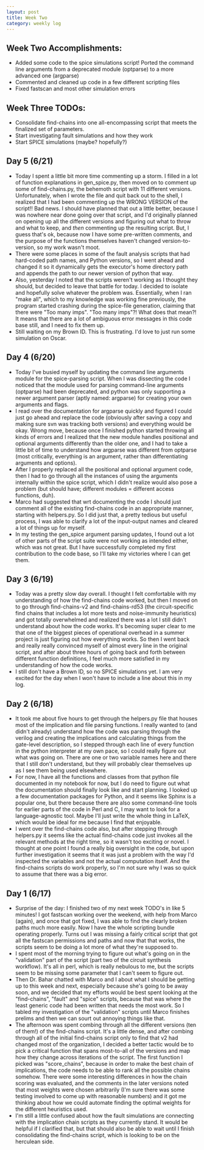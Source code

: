 ```yaml
---
layout: post 
title: Week Two 
category: weekly log
---
```


## Week Two Accomplishments:
+ Added some code to the spice simulations script! Ported the command line arguments
from a deprecated module (optparse) to a more advanced one (argparse)
+ Commented and cleaned up code in a few different scripting files
+ Fixed fastscan and most other simulation errors

## Week Three TODOs:
+ Consolidate find-chains into one all-encompassing script that meets the finalized
set of parameters.
+ Start investigating fault simulations and how they work
+ Start SPICE simulations (maybe? hopefully?)

## Day 5 (6/21)
+ Today I spent a little bit more time commenting up a storm. I filled in a lot of
function explanations in gen_spice.py, then moved on to comment up some of find-chains.py,
the behemoth script with 11 different versions. Unfortunately, when I wrote the file and quit 
back out to the shell, I realized that I had been commenting up the WRONG VERSION of 
the script!! Bad news. I should have planned that out a little better, because I was
nowhere near done going over that script, and I'd originally planned on opening up all the 
different versions and figuring out what to throw and what to keep, and _then_
commenting up the resulting script. But, I guess that's ok, because now I have some pre-written
comments, and the purpose of the functions themselves haven't changed version-to-version, so
my work wasn't moot. 
+ There were some places in some of the fault analysis scripts that had hard-coded path names,
and Python versions, so I went ahead and changed it so it dynamically gets the executor's home directory path and
appends the path to our newer version of python that way.
+ Also, yesterday I noted that the scripts weren't working as I thought they should, but
decided to leave that battle for today. I decided to isolate and hopefully
solve whatever the problem was. Essentially, when I ran "make all", which to my knowledge
was working fine previously,
the program started crashing during the spice-file generation, claiming that there 
were "Too many imps". "Too many imps"?! What does that mean?! It means that there 
are a lot of ambiguous error messages in this code base still, and I need to fix them up.
+ Still waiting on my Brown ID. This is frustrating. I'd love to just run some simulation
on Oscar.

## Day 4 (6/20)
+ Today I've busied myself by updating the command line arguments module for the
spice-parsing script. When I was dissecting the code I noticed that the module used
for parsing command-line arguments (optparse) had been deprecated, and python was
only supporting a newer argument parser (aptly named: argparse) for creating your
own arguments and flags.
+ I read over the documentation for argparse quickly and figured I could just go
ahead and replace the code (obviously after saving a copy and making sure svn
was tracking both versions) and everything would be okay. Wrong move, because once
I finished python started throwing all kinds of errors and I realized that the new
module handles positional and optional arguments differently than the older one,
and I had to take a little bit of time to understand how argparse was different from
optparse (most critically, everything is an argument, rather than differentiating
arguments and options).
+ After I properly replaced all the positional and optional argument code, then I
had to go through all the instances of using the arguments internally within the 
spice script, which I didn't realize would also pose a problem (but should have;
different modules = different access functions, duh). 
+ Marco had suggested that wrt documenting the code I should just comment all of
the existing find-chains code in an appropriate manner, starting with helpers.py.
So I did just that, a pretty tedious but useful process, I was able to clarify
a lot of the input-output names and cleared a lot of things up for myself.
+ In my testing the gen_spice argument parsing updates, I found out a lot of other
parts of the script suite were not working as intended either, which was not great.
But I have successfully completed my first contribution to the code base, so I'll
take my victories where I can get them.

## Day 3 (6/19)
+ Today was a pretty slow day overall. I thought I felt comfortable with my understanding
of how the find-chains code worked, but then I moved on to go through find-chains-v2 and
find-chains-rd53 (the circuit-specific find chains that includes a lot more tests and 
noise-immunity heuristics) and got totally overwhelmed and realized there was a lot I still
didn't understand about how the code works. It's becoming super clear to me that one of the
biggest pieces of operational overhead in a summer project is just figuring out how everything
works. So then I went back and really really convinced myself of almost every line in the original
script, and after about three hours of going back and forth between different function definitions,
I feel much more satisfied in my understanding of how the code works. 
+ I still don't have a Brown ID, so no SPICE simulations yet. I am very excited for the day
when I won't have to include a line about this in my log.

## Day 2 (6/18)
+ It took me about five hours to get through the helpers.py file that
houses most of the implication and file parsing functions. I really wanted to
(and didn't already) understand how the code was parsing through the verilog
and creating the implications and calculating things from the gate-level description,
so I stepped through each line of every function in the python interpreter at
my own pace, so I could really figure out what was going on. 
There are one or two variable names here and there that I still don't understand,
but they will probably clear themselves up as I see them being used elsewhere. 
+ For now, I have 
all the functions and classes from that python file documented in my notebook
for now, but I do need to figure out what the documentation should finally look
like and start planning. I looked up a few documentation packages for Python,
and it seems like Sphinx is a popular one, but there because there are also some 
command-line tools for earlier parts of the code in Perl and C, I may want to look
for a language-agnostic tool. Maybe I'll just write the whole thing in LaTeX, which would
be ideal for me because I find that enjoyable.
+ I went over the find-chains code also, but after stepping through helpers.py it seems like
the actual find-chains code just invokes all the relevant methods at the right time, so it
wasn't too exciting or novel. I thought at one point I found a really big oversight in the code,
but upon further investigation it seems that it was just a problem with the way I'd inspected
the variables and not the actual computation itself. And the find-chains scripts do work properly, so I'm 
not sure why I was so quick to assume that there was a big error.

## Day 1 (6/17)
 + Surprise of the day: I finished two of my next week TODO's in like 5 minutes! 
 I got fastscan working over the weekend, with help from Marco (again), and once
 that got fixed, I was able to find the clearly broken paths much more easily.
 Now I have the whole scripting bundle operating properly. Turns out I was
 missing a fairly critical script that got all the fastscan permissions and paths
 and now that that works, the scripts seem to be doing
 a lot more of what they're supposed to.
 + I spent most of the morning trying to figure out what's going on in the "validation"
 part of the script (part two of the circuit synthesis workflow). It's all in perl, 
 which is really nebulous to me, but the scripts seem to be missing some parameter
 that I can't seem to figure out.
 + Then Dr. Bahar chatted with Marco and I about what I should be
 getting up to this week and next, especially because she's going to be away soon, and 
 we decided that my efforts would be best spent looking at the 
 "find-chains", "fault" and "spice" scripts, because that was where the least generic
 code had been written that needs the most work. So I tabled my investigation of the
 "validation" scripts until Marco finishes prelims and then we can sourt out annoying things
 like that.
 + The afternoon was spent combing through all the different versions (ten of them!) of the 
 find-chains script. It's a little dense, and after combing through all of the initial find-chains
 script only to find that v2 had changed most of the organization, I decided a better
 tactic would be to pick a critical function that spans most-to-all of the versions and 
 map how they change across iterations of the script. The first function I picked was "score_chains",
 because in order to make the best chain of implications, the code needs to be able to
 rank all the possible chains somehow. There were some interesting differences in how
 the chain scoring was evaluated, and the comments in the later versions noted that
 most weights were chosen arbitrarily (I'm sure there was some testing involved
 to come up with reasonable numbers) and it got me thinking about how we could automate
 finding the optimal weights for the different heuristics used.
 + I'm still a little confused about how the fault simulations are connecting with
 the implication chain scripts as they currently stand. It would be helpful if I 
 clarified that, but that should also be able to wait until I finish consolidating the find-chains
 script, which is looking to be on the herculean side.
